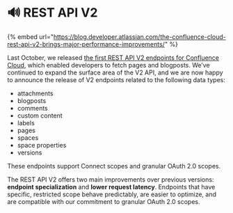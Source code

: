 # 🔊 REST API V2

{% embed url="https://blog.developer.atlassian.com/the-confluence-cloud-rest-api-v2-brings-major-performance-improvements/" %}

Last October, we released [the first REST API V2 endpoints for Confluence Cloud](https://community.developer.atlassian.com/t/release-of-v2-confluence-rest-api-for-pages-and-blogposts-experimental/62164), which enabled developers to fetch pages and blogposts. We’ve continued to expand the surface area of the V2 API, and we are now happy to announce the release of V2 endpoints related to the following data types:

* attachments
* blogposts
* comments
* custom content
* labels
* pages
* spaces
* space properties
* versions

These endpoints support Connect scopes and granular OAuth 2.0 scopes.

The REST API V2 offers two main improvements over previous versions: **endpoint specialization** and **lower request latency**. Endpoints that have specific, restricted scope behave predictably, are easier to optimize, and are compatible with our commitment to granular OAuth 2.0 scopes.
